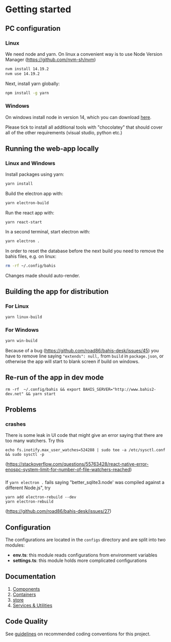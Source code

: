 # Getting started

## PC configuration

### Linux

We need node and yarn. On linux a convenient way is to use Node Version Manager (https://github.com/nvm-sh/nvm)

```bash
nvm install 14.19.2
nvm use 14.19.2
```

Next, install yarn globally:

```bash
npm install -g yarn
```

### Windows

On windows install node in version 14, which you can download [here](https://nodejs.org/download/release/v14.19.2/node-v14.19.2-x64.msi).

Please tick to install all additional tools with "chocolatey" that should cover all of the other requirements (visual studio, python etc.)

## Running the web-app locally

### Linux and Windows

Install packages using yarn:

```bash
yarn install
```

Build the electron app with:

```bash
yarn electron-build
```

Run the react app with:

```
yarn react-start
```

In a second terminal, start electron with:

```bash
yarn electron .
```

In order to reset the database before the next build you need to remove the bahis files, e.g. on linux:

```bash
rm -rf ~/.config/bahis
```

Changes made should auto-render.

## Building the app for distribution

### For Linux

```bash
yarn linux-build
```

### For Windows

```bash
yarn win-build
```

Because of a bug (https://github.com/road86/bahis-desk/issues/45) you have to remove line saying `"extends": null,` from `build` in `package.json`, or otherwise the app will start to blank screen if build on windows.

## Re-run of the app in dev mode

```
rm -rf  ~/.config/bahis && export BAHIS_SERVER="http://www.bahis2-dev.net" && yarn start
```

## Problems

### crashes

There is some leak in UI code that might give an error saying that there are too many watchers. Try this

```
echo fs.inotify.max_user_watches=524288 | sudo tee -a /etc/sysctl.conf && sudo sysctl -p
```

(https://stackoverflow.com/questions/55763428/react-native-error-enospc-system-limit-for-number-of-file-watchers-reached)

###

If `yarn electron .` fails saying "better_sqlite3.node' was compiled against a different Node.js", try

```
yarn add electron-rebuild --dev
yarn electron-rebuild
```

(https://github.com/road86/bahis-desk/issues/27)

## Configuration

The configurations are located in the `configs` directory and are split into two modules:

- **env.ts**: this module reads configurations from environment variables
- **settings.ts**: this module holds more complicated configurations

## Documentation

1. [Components](docs/Architecture/components.md)
2. [Containers](docs/Architecture/containers.md)
3. [store](docs/Architecture/store.md)
4. [Services & Utilities](docs/Architecture/services_utilities.md)

## Code Quality

See [guidelines](docs/codeQuality.md) on recommended coding conventions for this project.

